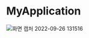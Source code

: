 # MyApplication
![화면 캡처 2022-09-26 131516](https://user-images.githubusercontent.com/29370771/192192892-d40deaa4-4ae9-4e18-9af4-427bedb4f2b4.png)
